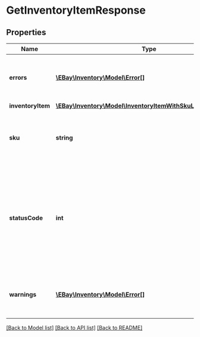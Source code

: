 # GetInventoryItemResponse

## Properties
Name | Type | Description | Notes
------------ | ------------- | ------------- | -------------
**errors** | [**\EBay\Inventory\Model\Error[]**](Error.md) | This container will be returned if there were one or more errors associated with retrieving the inventory item record. | [optional] 
**inventoryItem** | [**\EBay\Inventory\Model\InventoryItemWithSkuLocaleGroupKeys**](InventoryItemWithSkuLocaleGroupKeys.md) |  | [optional] 
**sku** | **string** | The seller-defined Stock-Keeping Unit (SKU) of the inventory item. The seller should have a unique SKU value for every product that they sell. | [optional] 
**statusCode** | **int** | The HTTP status code returned in this field indicates the success or failure of retrieving the inventory item record for the inventory item specified in the &lt;strong&gt;sku&lt;/strong&gt; field. See the &lt;strong&gt;HTTP status codes&lt;/strong&gt; table to see which each status code indicates. | [optional] 
**warnings** | [**\EBay\Inventory\Model\Error[]**](Error.md) | This container will be returned if there were one or more warnings associated with retrieving the inventory item record. | [optional] 

[[Back to Model list]](../../README.md#documentation-for-models) [[Back to API list]](../../README.md#documentation-for-api-endpoints) [[Back to README]](../../README.md)

